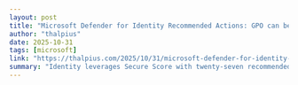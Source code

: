 ```yaml
---
layout: post
title: "Microsoft Defender for Identity Recommended Actions: GPO can be modified by unprivileged accounts"
author: "thalpius"
date: 2025-10-31
tags: [microsoft]
link: "https://thalpius.com/2025/10/31/microsoft-defender-for-identity-recommended-actions-gpo-can-be-modified-by-unprivileged-accounts/"
summary: "Identity leverages Secure Score with twenty-seven recommended actions. In a series of blog posts, I will go through all twenty-seven recommended actions and what they mean, a plan of approach, thei..."
---
```

